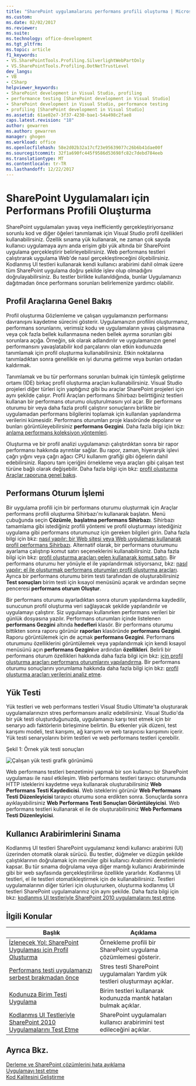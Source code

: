 ```yaml
---
title: "SharePoint uygulamalarını performans profili oluşturma | Microsoft Docs"
ms.custom: 
ms.date: 02/02/2017
ms.reviewer: 
ms.suite: 
ms.technology: office-development
ms.tgt_pltfrm: 
ms.topic: article
f1_keywords:
- VS.SharePointTools.Profiling.SilverlightWebPartOnly
- VS.SharePointTools.Profiling.DotNetTrustLevel
dev_langs:
- VB
- CSharp
helpviewer_keywords:
- SharePoint development in Visual Studio, profiling
- performance testing [SharePoint development in Visual Studio]
- SharePoint development in Visual Studio, performance testing
- profiling [SharePoint development in Visual Studio]
ms.assetid: 61ae02e7-3f37-4230-bae1-54a498c2fae8
caps.latest.revision: "18"
author: gewarren
ms.author: gewarren
manager: ghogen
ms.workload: office
ms.openlocfilehash: 58e2d02b32a17cf23e95639077c26b6b41dae00f
ms.sourcegitcommit: 32f1a690fc445f9586d53698fc82c7debd784eeb
ms.translationtype: MT
ms.contentlocale: tr-TR
ms.lasthandoff: 12/22/2017
---
```

# <a name="profiling-the-performance-of-sharepoint-applications"></a>SharePoint Uygulamaları için Performans Profili Oluşturma
  SharePoint uygulamaları yavaş veya inefficiently gerçekleştiriyorsanız sorunlu kod ve diğer öğeleri tanımlamak için Visual Studio profil özellikleri kullanabilirsiniz. Özellik sınama yük kullanarak, ne zaman çok sayıda kullanıcı uygulamaya aynı anda erişim gibi yük altında bir SharePoint uygulama gerçekleştirir belirleyebilirsiniz. Web performans testleri çalıştırarak uygulama Web'de nasıl gerçekleştireceğini ölçebilirsiniz. Kodlanmış UI testleri kullanarak kendi kullanıcı arabirimi dahil olmak üzere tüm SharePoint uygulama doğru şekilde işlev olup olmadığını doğrulayabilirsiniz. Bu testler birlikte kullanıldığında, bunlar Uygulamanızı dağıtmadan önce performans sorunları belirlemenize yardımcı olabilir.  
  
## <a name="profiling-tools-overview"></a>Profil Araçlarına Genel Bakış  
 Profil oluşturma Gözlemleme ve çalışan uygulamanızın performansı davranışını kaydetme sürecini gösterir. Uygulamanızın profilini oluşturmanız, performans sorunlarını, verimsiz kodu ve uygulamaların yavaş çalışmasına veya çok fazla bellek kullanmasına neden bellek ayırma sorunları gibi sorunlara açığa. Örneğin, sık olarak adlandırılır ve uygulamanızın genel performansını yavaşlatabilir kod parçalarını olan etkin kodunuzda tanımlamak için profil oluşturma kullanabilirsiniz. Etkin noktalarına tanımladıktan sonra genellikle en iyi duruma getirme veya bunları ortadan kaldırmak.  
  
 Tanımlamak ve bu tür performans sorunları bulmak için tümleşik geliştirme ortamı (IDE) birkaç profil oluşturma araçları kullanabilirsiniz. Visual Studio projeleri diğer türleri için yaptığınız gibi bu araçlar SharePoint projeleri için aynı şekilde çalışır. Profil Araçları performans Sihirbazı belirttiğiniz testleri kullanan bir performans oturumu oluşturulmasını yol açar. Bir performans oturumu bir veya daha fazla profil çalıştırır sonuçlarını birlikte bir uygulamadan performans bilgilerini toplamak için kullanılan yapılandırma verilerini kümesidir. Performans oturumları proje klasöründe depolanır ve bunları görüntüleyebilirsiniz **performans Gezgini**. Daha fazla bilgi için bkz: [anlama performans koleksiyon yöntemleri](/visualstudio/profiling/understanding-performance-collection-methods).  
  
 Oluşturma ve bir profil analizi uygulamanızı çalıştırdıktan sonra bir rapor performansı hakkında ayrıntılar sağlar. Bu rapor, zaman, hiyerarşik işlevi çağrı yığını veya çağrı ağacı CPU kullanım grafiği gibi öğelerin dahil edebilirsiniz. Raporu tam içeriğini örnekleme veya araçları gibi çalışan test türüne bağlı olarak değişebilir. Daha fazla bilgi için bkz: [profil oluşturma Araçlar raporuna genel bakış](http://go.microsoft.com/fwlink/?LinkId=224689).  
  
## <a name="performance-session-process"></a>Performans Oturum İşlemi  
 Bir uygulama profili için bir performans oturumu oluşturmak için Araçlar performans profili oluşturma Sihirbazı'nı kullanarak başlatın. Menü çubuğunda seçin **Çözümle**, **başlatma performans Sihirbazı**. Sihirbazı tamamlama gibi istediğiniz profili yöntemi ve profil oluşturmayı istediğiniz uygulama gibi performans oturumunuz için gereken bilgileri girin. Daha fazla bilgi için bkz: [nasıl yapılır: bir Web sitesi veya Web uygulaması kullanarak profil performans Sihirbazı](http://go.microsoft.com/fwlink/?LinkId=224692). Alternatif olarak, bir performans oturumunu ayarlama çalıştırıp komut satırı seçeneklerini kullanabilirsiniz. Daha fazla bilgi için bkz: [profil oluşturma araçları gelen kullanarak komut satırı](http://go.microsoft.com/fwlink/?LinkId=224703). Bir performans oturumu her yönüyle el ile yapılandırmak istiyorsanız, bkz: [nasıl yapılır: el ile oluşturmak performans oturumları profil oluşturma araçları](http://go.microsoft.com/fwlink/?LinkId=224691). Ayrıca bir performans oturumu birim testi tarafından de oluşturabilirsiniz **Test sonuçları** birim testi için kısayol menüsünü açarak ve ardından seçme penceresi **performans oturum Oluştur**.  
  
 Bir performans oturumu ayarladıktan sonra oturum yapılandırma kaydedilir, sunucunun profil oluşturma veri sağlayacak şekilde yapılandırılır ve uygulamayı çalıştırır. Siz uygulamayı kullanırken performans verileri bir günlük dosyasına yazılır. Performans oturumları içinde listelenen **performans Gezgini** altında **hedefleri** klasör. Bir performans oturumu bittikten sonra raporu görünür **raporları** klasöründe **performans Gezgini**. Raporu görüntülemek için de açmak **performans Gezgini**. Performans oturumunu özelliklerini görüntülemek veya yapılandırmak için kendi kısayol menüsünü açın **performans Gezgini**ve ardından **özellikleri**. Belirli bir performans oturum özellikleri hakkında daha fazla bilgi için bkz: [için profil oluşturma araçları performans oturumlarını yapılandırma](http://go.microsoft.com/fwlink/?LinkId=224694). Bir performans oturumu sonuçlarını yorumlama hakkında daha fazla bilgi için bkz: [profil oluşturma araçları verilerini analiz etme](http://go.microsoft.com/fwlink/?LinkId=224704).  
  
## <a name="stress-testing"></a>Yük Testi  
 Yük testleri ve web performans testleri Visual Studio Ultimate'ta oluşturarak uygulamalarınızın stres performansını analiz edebilirsiniz. Visual Studio'da bir yük testi oluşturduğunuzda, uygulamanızı karşı test etmek için bir senaryo adlı faktörlerin birleşimine belirtin. Bu etkenler yük düzeni, test karışımı modeli, test karışımı, ağ karışımı ve web tarayıcısı karışımını içerir. Yük testi senaryolarını birim testleri ve web performans testleri içerebilir.  
  
 Şekil 1: Örnek yük testi sonuçları  
  
 ![Çalışan yük testi grafik görünümü](../sharepoint/media/load-webgraphs.png "çalışan bir yük testine grafik görünümü")  
  
 Web performans testleri benzetimini yapmak bir son kullanıcı bir SharePoint uygulaması ile nasıl etkileşim. Web performans testleri tarayıcı oturumunda HTTP isteklerini kaydetme veya kullanarak oluşturabilirsiniz **Web Performans Testi Kaydedicisi**. Web isteklerini görünür **Web Performans Testi Düzenleyicisi** tarayıcı oturumu sona erdikten sonra. Sonuçlarda sonra ayıklayabilirsiniz **Web Performans Testi Sonuçları Görüntüleyicisi**. Web performans testleri kullanarak el ile de oluşturabilirsiniz **Web Performans Testi Düzenleyicisi**.  
  
## <a name="testing-user-interfaces"></a>Kullanıcı Arabirimlerini Sınama  
 Kodlanmış UI testleri SharePoint uygulamanız kendi kullanıcı arabirimi (UI) üzerinden otomatik olarak sürücü. Bu testler, düğmeler ve düzgün şekilde çalıştıklarının doğrulamak için menüler gibi kullanıcı Arabirimi denetimlerini kapsar. Bu tür sınama doğrulama veya diğer mantığı kullanıcı Arabiriminde gibi bir web sayfasında gerçekleştirilirse özellikle yararlıdır. Kodlanmış UI testleri, el ile testleri otomatikleştirmek için de kullanabilirsiniz. Testleri uygulamalarının diğer türleri için oluştururken, oluşturma kodlanmış UI testleri SharePoint uygulamalarınız için aynı şekilde. Daha fazla bilgi için bkz: [kodlanmış UI testleriyle SharePoint 2010 uygulamalarını test etme](/visualstudio/test/testing-sharepoint-2010-applications-with-coded-ui-tests).  
  
## <a name="related-topics"></a>İlgili Konular  
  
|Başlık|Açıklama|  
|-----------|-----------------|  
|[İzlenecek Yol: SharePoint Uygulaması için Profil Oluşturma](../sharepoint/walkthrough-profiling-a-sharepoint-application.md)|Örnekleme profili bir SharePoint uygulama çözümlemesi gösterir.|  
|[Performans testi uygulamanızı serbest bırakmadan önce](https://www.visualstudio.com/docs/test/performance-testing/run-performance-tests-app-before-release)|Stres testi SharePoint uygulamaları Yardım yük testleri oluşturmayı açıklar.|  
|[Kodunuza Birim Testi Uygulama](/visualstudio/test/unit-test-your-code)|Birim testleri kullanarak kodunuzda mantık hataları bulmak açıklar.|  
|[Kodlanmış UI Testleriyle SharePoint 2010 Uygulamalarını Test Etme](/visualstudio/test/testing-sharepoint-2010-applications-with-coded-ui-tests)|SharePoint uygulamaları kullanıcı arabirimini test edileceğini açıklar.|  
  
## <a name="see-also"></a>Ayrıca Bkz.  
 [Derleme ve SharePoint çözümlerini hata ayıklama](../sharepoint/building-and-debugging-sharepoint-solutions.md)   
 [Uygulamayı test etme](/devops-test-docs/test/test-apps-early-and-often)   
 [Kod Kalitesini Geliştirme](/visualstudio/test/improve-code-quality)  
  
  